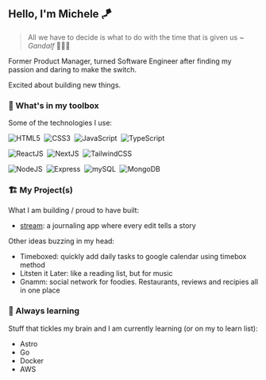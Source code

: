 ## Hello, I'm Michele 🪁

> All we have to decide is what to do with the time that is given us ~ _Gandalf_ 🧙🏻‍♂️

Former Product Manager, turned Software Engineer after finding my passion and daring to make the switch. 

Excited about building new things. 

### 🧰 What's in my toolbox

Some of the technologies I use:

![HTML5](https://img.shields.io/badge/HTML5-E34F26?&style=for-the-badge&logo=html5&logoColor=white)&nbsp;
![CSS3](https://img.shields.io/badge/CSS3-%231572B6?&style=for-the-badge&logo=css3&logoColor=white)&nbsp;
![JavaScript](https://img.shields.io/badge/JAVASCRIPT-323330?&style=for-the-badge&logo=javascript&logoColor=%23F7DF1E)&nbsp;
![TypeScript](https://img.shields.io/badge/TYPESCRIPT-%23007ACC?&style=for-the-badge&logo=typescript&logoColor=white)&nbsp;

![ReactJS](https://img.shields.io/badge/-ReactJs-61DAFB?logo=react&logoColor=white&style=for-the-badge)&nbsp;
![NextJS](https://img.shields.io/badge/next%20js-000000?style=for-the-badge&logo=nextdotjs&logoColor=white)&nbsp;
![TailwindCSS](https://img.shields.io/badge/Tailwind_CSS-38B2AC?style=for-the-badge&logo=tailwind-css&logoColor=white)&nbsp;

![NodeJS](https://img.shields.io/badge/Node%20js-339933?style=for-the-badge&logo=nodedotjs&logoColor=white)&nbsp;
![Express](	https://img.shields.io/badge/Express%20js-000000?style=for-the-badge&logo=express&logoColor=white)&nbsp;
![mySQL](https://img.shields.io/badge/MySQL-005C84?style=for-the-badge&logo=mysql&logoColor=white)&nbsp; 
![MongoDB](https://img.shields.io/badge/MongoDB-4EA94B?style=for-the-badge&logo=mongodb&logoColor=white)&nbsp;

### 🏗️ My Project(s)

What I am building / proud to have built:

- [stream](https://github.com/itzMaffi/Stream): a journaling app where every edit tells a story

Other ideas buzzing in my head:

- Timeboxed: quickly add daily tasks to google calendar using timebox method
- Litsten it Later: like a reading list, but for music
- Gnamm: social network for foodies. Restaurants, reviews and recipies all in one place

### 🌱 Always learning

Stuff that tickles my brain and I am currently learning (or on my to learn list):

- Astro
- Go
- Docker
- AWS

